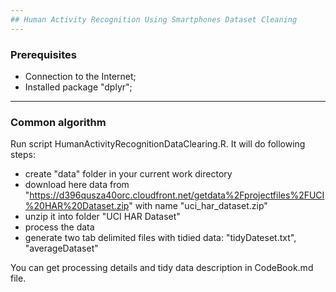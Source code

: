 ```yaml
---
## Human Activity Recognition Using Smartphones Dataset Cleaning
---
```

### Prerequisites
+ Connection to the Internet;
+ Installed package "dplyr";
---
### Common algorithm
Run script HumanActivityRecognitionDataClearing.R. It will do following steps:
+ create "data" folder in your current work directory
+ download here data from "https://d396qusza40orc.cloudfront.net/getdata%2Fprojectfiles%2FUCI%20HAR%20Dataset.zip" with name "uci_har_dataset.zip"
+ unzip it into folder "UCI HAR Dataset"
+ process the data
+ generate two tab delimited files with tidied data: "tidyDateset.txt", "averageDataset"

You can get processing details and tidy data description in CodeBook.md file.
